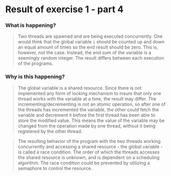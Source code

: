 # Result of exercise 1 - part 4

### What is happening?

> Two threads are spawned and are being executed concurrently. One would think that
the global variable `i` should be counted up and down an equal amount of times so the end result should be zero. This is, however, not the case. Instead, the end sum of the variable is a seemingly random integer. The result differs between each execution of the programs.

### Why is this happening?

> The global variable is a shared resource. Since there is not implemented any form of locking
mechanism to insure that only one thread works with the variable at a time, the result may differ.
The incrementing/decrementing is not an atomic operation, so after one of the threads has incremented the variable, the other could fetch the variable and decrement it before the first thread has been able to store the modified value. This means the value of the variable may be changed from the operation made by one thread, without it being registered by the other thread.

> The resulting behavior of the program with the two threads working concurrently and accessing a shared resource - the global variable - is called a race condition. The order of which the threads accesses the shared resource is unknown, and is dependent on a scheduling algorithm. The race condition could be prevented by utilizing a semaphore to control the resource. 
